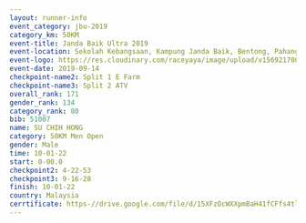 ```yaml
---
layout: runner-info 
event_category: jbu-2019 
category_km: 50KM 
event-title: Janda Baik Ultra 2019
event-location: Sekolah Kebangsaan, Kampung Janda Baik, Bentong, Pahang, Malaysia 
event-logo: https://res.cloudinary.com/raceyaya/image/upload/v1569217009/logo/janda-baik_vch1pc.jpg 
event-date: 2019-09-14 
checkpoint-name2: Split 1 E Farm 
checkpoint-name3: Split 2 ATV 
overall_rank: 171
gender_rank: 134
category_rank: 80
bib: 51007
name: SU CHIH HONG
category: 50KM Men Open
gender: Male
time: 10-01-22
start: 0-00.0
checkpoint2: 4-22-53
checkpoint3: 9-16-28
finish: 10-01-22
country: Malaysia
cerrtificate: https-//drive.google.com/file/d/15XFzOcWXXpmBaH41fCFfs4tlsC1eSHn3/view?usp=sharing
---
```

